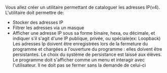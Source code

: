 Vous allez créer un utilitaire permettant de cataloguer les adresses IP(v4).
L'utilitaire doit permettre de:
* Stocker des adresses IP
* Filtrer les adresses via un masque
* Afficher une adresse IP sous sa forme binaire, hexa, ou décimale, et indiquer s'il s'agit d'une IP publique,
privée, ou spéciale(ex: Loopback)
Les adresses Ip doivent être enregistrées lors de la fermeture du programme et chargées a l'ouverture du
programme : elles doivent être persistantes. Le choix du système de persistance est laissé aux élèves.
Le programme doit s'afficher comme un menu et interagir avec l'utilisateur. Il ne doit pas se fermer sans la
demande de celui-ci
